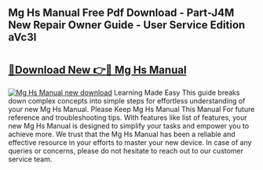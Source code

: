 ## Mg Hs Manual Free Pdf Download - Part-J4M New Repair Owner Guide - User Service Edition aVc3l

# <h2><a href="http://cf25406.oget.top/?id=Mg+Hs+Manual">🔗Download New 👉🔴 Mg Hs Manual</a></h2>

[![Mg Hs Manual new download](https://i.imgur.com/5g1atiW.png)](http://cf25406.oget.top/?id=Mg+Hs+Manual)
Learning Made Easy This guide breaks down complex concepts into simple steps for effortless understanding of your new Mg Hs Manual. Please Keep Mg Hs Manual This Manual For future reference and troubleshooting tips. With features like list of features, your new Mg Hs Manual is designed to simplify your tasks and empower you to achieve more. We trust that the Mg Hs Manual has been a reliable and effective resource in your efforts to master your new device. In case of any queries or concerns, please do not hesitate to reach out to our customer service team.
